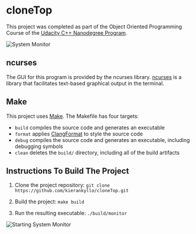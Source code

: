 # cloneTop

This project was completed as part of the Object Oriented Programming Course of the [Udacity C++ Nanodegree Program](https://www.udacity.com/course/c-plus-plus-nanodegree--nd213). 

![System Monitor](images/monitor.png)

## ncurses
The GUI for this program is provided by the ncurses library. [ncurses](https://www.gnu.org/software/ncurses/) is a library that facilitates text-based graphical output in the terminal.

## Make
This project uses [Make](https://www.gnu.org/software/make/). The Makefile has four targets:
* `build` compiles the source code and generates an executable
* `format` applies [ClangFormat](https://clang.llvm.org/docs/ClangFormat.html) to style the source code
* `debug` compiles the source code and generates an executable, including debugging symbols
* `clean` deletes the `build/` directory, including all of the build artifacts

## Instructions To Build The Project

1. Clone the project repository: `git clone https://github.com/kierankyllo/cloneTop.git`

2. Build the project: `make build`

3. Run the resulting executable: `./build/monitor`

![Starting System Monitor](images/starting_monitor.png)

